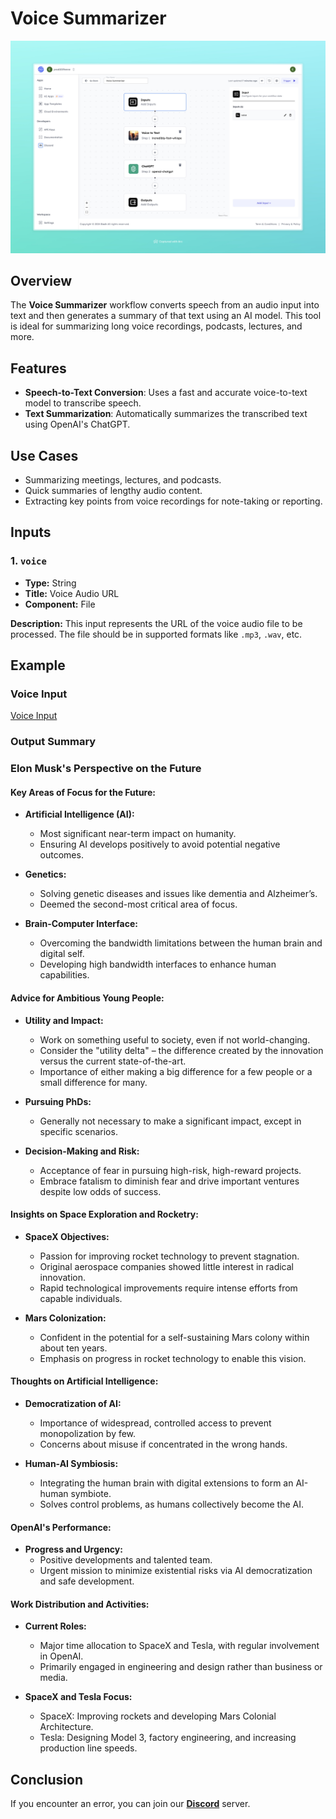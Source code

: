 # Voice Summarizer

<img src="images/voice-summarizer-full.jpeg" alt="Voice Summarizer"/>

## Overview

The **Voice Summarizer** workflow converts speech from an audio input into text and then generates a summary of that text using an AI model. This tool is ideal for summarizing long voice recordings, podcasts, lectures, and more.

## Features
- **Speech-to-Text Conversion**: Uses a fast and accurate voice-to-text model to transcribe speech.
- **Text Summarization**: Automatically summarizes the transcribed text using OpenAI's ChatGPT.

## Use Cases
- Summarizing meetings, lectures, and podcasts.
- Quick summaries of lengthy audio content.
- Extracting key points from voice recordings for note-taking or reporting.

## Inputs

### 1. `voice`
- **Type:** String
- **Title:** Voice Audio URL
- **Component:** File

**Description:** This input represents the URL of the voice audio file to be processed. The file should be in supported formats like `.mp3`, `.wav`, etc.


## Example

### Voice Input
[Voice Input](https://storage.googleapis.com/magicpoint/global_inputs/elon.mp3)

### Output Summary
### Elon Musk's Perspective on the Future

#### Key Areas of Focus for the Future:
- **Artificial Intelligence (AI):**
  - Most significant near-term impact on humanity.
  - Ensuring AI develops positively to avoid potential negative outcomes.

- **Genetics:**
  - Solving genetic diseases and issues like dementia and Alzheimer’s.
  - Deemed the second-most critical area of focus.

- **Brain-Computer Interface:**
  - Overcoming the bandwidth limitations between the human brain and digital self.
  - Developing high bandwidth interfaces to enhance human capabilities.

#### Advice for Ambitious Young People:
- **Utility and Impact:**
  - Work on something useful to society, even if not world-changing.
  - Consider the "utility delta" – the difference created by the innovation versus the current state-of-the-art.
  - Importance of either making a big difference for a few people or a small difference for many.

- **Pursuing PhDs:**
  - Generally not necessary to make a significant impact, except in specific scenarios.

- **Decision-Making and Risk:**
  - Acceptance of fear in pursuing high-risk, high-reward projects.
  - Embrace fatalism to diminish fear and drive important ventures despite low odds of success.

#### Insights on Space Exploration and Rocketry:
- **SpaceX Objectives:**
  - Passion for improving rocket technology to prevent stagnation.
  - Original aerospace companies showed little interest in radical innovation.
  - Rapid technological improvements require intense efforts from capable individuals.

- **Mars Colonization:**
  - Confident in the potential for a self-sustaining Mars colony within about ten years.
  - Emphasis on progress in rocket technology to enable this vision.

#### Thoughts on Artificial Intelligence:
- **Democratization of AI:**
  - Importance of widespread, controlled access to prevent monopolization by few.
  - Concerns about misuse if concentrated in the wrong hands.

- **Human-AI Symbiosis:**
  - Integrating the human brain with digital extensions to form an AI-human symbiote.
  - Solves control problems, as humans collectively become the AI.

#### OpenAI's Performance:
- **Progress and Urgency:**
  - Positive developments and talented team.
  - Urgent mission to minimize existential risks via AI democratization and safe development.

#### Work Distribution and Activities:
- **Current Roles:**
  - Major time allocation to SpaceX and Tesla, with regular involvement in OpenAI.
  - Primarily engaged in engineering and design rather than business or media.

- **SpaceX and Tesla Focus:**
  - SpaceX: Improving rockets and developing Mars Colonial Architecture.
  - Tesla: Designing Model 3, factory engineering, and increasing production line speeds.


## Conclusion

If you encounter an error, you can join our <b><a href="https://discord.com/invite/yzZD4ZxBPt" target="_blank">Discord</a></b> server.